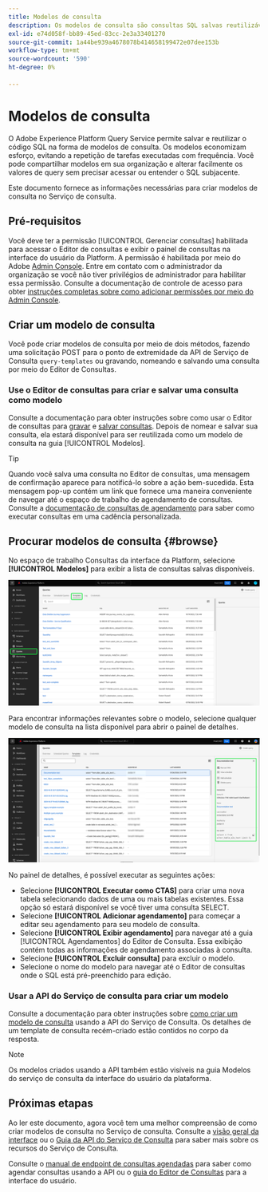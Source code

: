 ```yaml
---
title: Modelos de consulta
description: Os modelos de consulta são consultas SQL salvas reutilizáveis que podem ser reutilizadas por outros usuários para economizar tempo e esforço. Eles podem ser criados usando o Editor de consultas ou a API de serviço de consultas e estão disponíveis para uso em todos os conjuntos de dados de Experience Platform.
exl-id: e74d058f-bb89-45ed-83cc-2e3a33401270
source-git-commit: 1a44be939a4678078b414658199472e07dee153b
workflow-type: tm+mt
source-wordcount: '590'
ht-degree: 0%

---
```


# Modelos de consulta

O Adobe Experience Platform Query Service permite salvar e reutilizar o código SQL na forma de modelos de consulta. Os modelos economizam esforço, evitando a repetição de tarefas executadas com frequência. Você pode compartilhar modelos em sua organização e alterar facilmente os valores de query sem precisar acessar ou entender o SQL subjacente.

Este documento fornece as informações necessárias para criar modelos de consulta no Serviço de consulta.

## Pré-requisitos

Você deve ter a permissão [!UICONTROL Gerenciar consultas] habilitada para acessar o Editor de consultas e exibir o painel de consultas na interface do usuário da Platform. A permissão é habilitada por meio do Adobe [Admin Console](https://adminconsole.adobe.com/). Entre em contato com o administrador da organização se você não tiver privilégios de administrador para habilitar essa permissão. Consulte a documentação de controle de acesso para obter [instruções completas sobre como adicionar permissões por meio do Admin Console](../../access-control/home.md).

## Criar um modelo de consulta

Você pode criar modelos de consulta por meio de dois métodos, fazendo uma solicitação POST para o ponto de extremidade da API de Serviço de Consulta `query-templates` ou gravando, nomeando e salvando uma consulta por meio do Editor de Consultas.

### Use o Editor de consultas para criar e salvar uma consulta como modelo

Consulte a documentação para obter instruções sobre como usar o Editor de consultas para [gravar](./user-guide.md#query-authoring) e [salvar consultas](./user-guide.md#saving-queries). Depois de nomear e salvar sua consulta, ela estará disponível para ser reutilizada como um modelo de consulta na guia [!UICONTROL Modelos].

>[!TIP]
>
>Quando você salva uma consulta no Editor de consultas, uma mensagem de confirmação aparece para notificá-lo sobre a ação bem-sucedida. Esta mensagem pop-up contém um link que fornece uma maneira conveniente de navegar até o espaço de trabalho de agendamento de consultas. Consulte a [documentação de consultas de agendamento](./query-schedules.md) para saber como executar consultas em uma cadência personalizada.

## Procurar modelos de consulta {#browse}

No espaço de trabalho Consultas da interface da Platform, selecione **[!UICONTROL Modelos]** para exibir a lista de consultas salvas disponíveis.

![O espaço de trabalho de consultas com a guia Modelos realçada.](../images/ui/query-templates/query-templates.png)

Para encontrar informações relevantes sobre o modelo, selecione qualquer modelo de consulta na lista disponível para abrir o painel de detalhes.

![O painel de detalhes no espaço de trabalho de consultas com a ID de consulta realçada.](../images/ui/query-templates/details-panel.png)

No painel de detalhes, é possível executar as seguintes ações:

* Selecione **[!UICONTROL Executar como CTAS]** para criar uma nova tabela selecionando dados de uma ou mais tabelas existentes. Essa opção só estará disponível se você tiver uma consulta SELECT.
* Selecione **[!UICONTROL Adicionar agendamento]** para começar a editar seu agendamento para seu modelo de consulta.
* Selecione **[!UICONTROL Exibir agendamento]** para navegar até a guia [!UICONTROL Agendamentos] do Editor de Consulta. Essa exibição contém todas as informações de agendamento associadas à consulta.
* Selecione **[!UICONTROL Excluir consulta]** para excluir o modelo.
* Selecione o nome do modelo para navegar até o Editor de consultas onde o SQL está pré-preenchido para edição.

### Usar a API do Serviço de consulta para criar um modelo

Consulte a documentação para obter instruções sobre [como criar um modelo de consulta](../api/query-templates.md#create-a-query-template) usando a API do Serviço de Consulta. Os detalhes de um template de consulta recém-criado estão contidos no corpo da resposta.

>[!NOTE]
>
>Os modelos criados usando a API também estão visíveis na guia Modelos do serviço de consulta da interface do usuário da plataforma.

## Próximas etapas

Ao ler este documento, agora você tem uma melhor compreensão de como criar modelos de consulta no Serviço de consulta. Consulte a [visão geral da interface](./overview.md) ou o [Guia da API do Serviço de Consulta](../api/getting-started.md) para saber mais sobre os recursos do Serviço de Consulta.

Consulte o [manual de endpoint de consultas agendadas](../api/scheduled-queries.md) para saber como agendar consultas usando a API ou o [guia do Editor de Consultas](./user-guide.md#scheduled-queries) para a interface do usuário.
